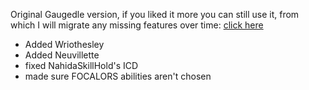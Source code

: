 Original Gaugedle version, if you liked it more you can still use it, from which I will migrate any missing features over time:
<a href="https://gaugedle.jassin.aouani.de/old" class="text-blue-500 underline">click here</a>
- Added Wriothesley
- Added Neuvillette
- fixed NahidaSkillHold's ICD
- made sure FOCALORS abilities aren't chosen